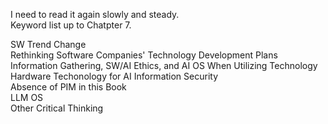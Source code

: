 I need to read it again slowly and steady. <br/>
Keyword list up to Chatpter 7. <br/>

<p>
SW Trend Change <br/>
Rethinking Software Companies' Technology Development Plans <br/>
Information Gathering, SW/AI Ethics, and AI OS When Utilizing Technology <br/>
Hardware Techonology for AI Information Security <br/>
Absence of PIM in this Book <br/>
LLM OS <br/>
Other Critical Thinking <br/>
</p>
